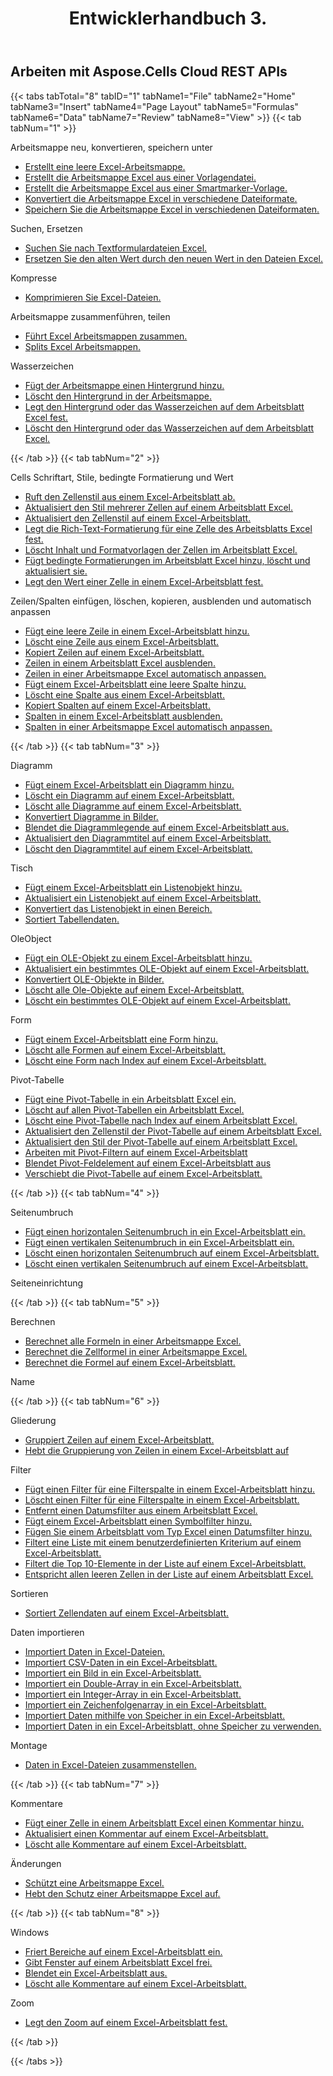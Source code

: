 ﻿---
title: Entwicklerhandbuch 3.
second_title: Aspose.Cells Cloud Documen
type: docs
url: /de/developer-guide-3.0/
aliases: [/developer-guide/v3.0/,/developer-guide-v3.0/]
keywords: How to use Aspose.Cells Cloud REST APIs. Office Excel 2013,  Office Excel 2016,  Office Excel 2019,office Excel 365
description: Dieses Entwicklerhandbuch beschreibt praktische Szenarien und Tipps, die Ihnen helfen, bestimmte Aspose.Cells for .NET Funktionen zu verwenden, ein bestimmtes Excel Dokument-Erscheinungsbild zu erreichen oder einen Anwendungsfall zu ermöglichen
weight: 150
kwords: Excel, Office Cloud, REST API, Tabellenkalkulation, PDF, CSV, Json, Markdown, Entwicklerhandbuch
---
## Arbeiten mit Aspose.Cells Cloud REST APIs

{{< tabs tabTotal="8" tabID="1" tabName1="File" tabName2="Home" tabName3="Insert" tabName4="Page Layout" tabName5="Formulas" tabName6="Data" tabName7="Review" tabName8="View" >}}
{{< tab tabNum="1" >}}
<div class="row">
    <div class="col-md-6">
        <p>Arbeitsmappe neu, konvertieren, speichern unter</p>
        <ul>
            <li><a href="/cells/de/create-an-empty-excel-workbook/">Erstellt eine leere Excel-Arbeitsmappe.</a></li>
            <li><a href="/cells/de/create-excel-workbook-from-a-template-file/">Erstellt die Arbeitsmappe Excel aus einer Vorlagendatei.</a></li>
            <li><a href="/cells/de/create-excel-workbook-from-a-smartmarker-template/">Erstellt die Arbeitsmappe Excel aus einer Smartmarker-Vorlage.</a></li>
            <li><a href="/cells/de/convert/">Konvertiert die Arbeitsmappe Excel in verschiedene Dateiformate.</a></li>
            <li><a href="/cells/de/saveas-other-formats/">Speichern Sie die Arbeitsmappe Excel in verschiedenen Dateiformaten.</a></li>
        </ul>
        <p>Suchen, Ersetzen</p>
        <ul>
            <li><a href="/cells/de/search/">Suchen Sie nach Textformulardateien Excel.</a></li>
            <li><a href="/cells/de/replace/">Ersetzen Sie den alten Wert durch den neuen Wert in den Dateien Excel.</a></li>
        </ul>
        <p>Kompresse</p>
        <ul>
            <li><a href="/cells/de/compress/">Komprimieren Sie Excel-Dateien.</a></li>
        </ul>
    </div>
    <div class="col-md-6">
        <p>Arbeitsmappe zusammenführen, teilen</p>
        <ul>
            <li><a href="/cells/de/merge/">Führt Excel Arbeitsmappen zusammen.</a></li>
            <li><a href="/cells/de/split/">Splits Excel Arbeitsmappen.</a></li>
        </ul>
        <p>Wasserzeichen</p>
        <ul>
            <li><a href="/cells/de/add-background-in-workbook/">Fügt der Arbeitsmappe einen Hintergrund hinzu.</a></li>
            <li><a href="/cells/de/delete-background-in-workbook/">Löscht den Hintergrund in der Arbeitsmappe.</a></li>
            <li><a href="/cells/de/set-background-or-watermark-for-excel-worksheet/">Legt den Hintergrund oder das Wasserzeichen auf dem Arbeitsblatt Excel fest.</a></li>
            <li><a href="/cells/de/delete-background-or-watermark-of-excel-worksheet/">Löscht den Hintergrund oder das Wasserzeichen auf dem Arbeitsblatt Excel.</a></li>
        </ul>
    </div>
</div>
{{< /tab >}}
{{< tab tabNum="2" >}}
<div class="row">
    <div class="col-md-6">
        <p>Cells Schriftart, Stile, bedingte Formatierung und Wert</p>
        <ul>
            <li><a href="/cells/de/get-cell-style-from-a-worksheet/">Ruft den Zellenstil aus einem Excel-Arbeitsblatt ab.</a></li>
            <li><a href="/cells/de/update-multiple-cells-style/">Aktualisiert den Stil mehrerer Zellen auf einem Arbeitsblatt Excel.</a></li>
            <li><a href="/cells/de/change-cell-style-in-excel-worksheet/">Aktualisiert den Zellenstil auf einem Excel-Arbeitsblatt.</a></li>
            <li><a href="/cells/de/apply-rich-text-formatting-to-a-cell/">Legt die Rich-Text-Formatierung für eine Zelle des Arbeitsblatts Excel fest.</a></li>
            <li><a href="/cells/de/clear-contents-and-styles-of-cells-in-excel-worksheet/">Löscht Inhalt und Formatvorlagen der Zellen im Arbeitsblatt Excel.</a></li>
            <li><a href="/cells/de/working-with-conditional-formatting/">Fügt bedingte Formatierungen im Arbeitsblatt Excel hinzu, löscht und aktualisiert sie.</a></li>
            <li><a href="/cells/de/set-value-of-a-cell-in-a-worksheet/">Legt den Wert einer Zelle in einem Excel-Arbeitsblatt fest.</a></li>
        </ul>
    </div>
    <div class="col-md-6">
        <p>Zeilen/Spalten einfügen, löschen, kopieren, ausblenden und automatisch anpassen</p>
        <ul>
            <li><a href="/cells/de/add-an-empty-row-in-a-worksheet/">Fügt eine leere Zeile in einem Excel-Arbeitsblatt hinzu.</a></li>
            <li><a href="/cells/de/delete-row-from-a-worksheet/">Löscht eine Zeile aus einem Excel-Arbeitsblatt.</a></li>
            <li><a href="/cells/de/copy-rows-in-excel-worksheet/">Kopiert Zeilen auf einem Excel-Arbeitsblatt.</a></li>
            <li><a href="/cells/de/hide-rows-in-excel-worksheet/">Zeilen in einem Arbeitsblatt Excel ausblenden.</a></li>
            <li><a href="/cells/de/auto-fit-rows-in-excel-workbooks/">Zeilen in einer Arbeitsmappe Excel automatisch anpassen.</a></li>
            <li><a href="/cells/de/columns/add/">Fügt einem Excel-Arbeitsblatt eine leere Spalte hinzu.</a></li>
            <li><a href="/cells/de/columns/delete/">Löscht eine Spalte aus einem Excel-Arbeitsblatt.</a></li>
            <li><a href="/cells/de/columns/copy/">Kopiert Spalten auf einem Excel-Arbeitsblatt.</a></li>
            <li><a href="/cells/de/columns/hide/">Spalten in einem Excel-Arbeitsblatt ausblenden.</a></li>
            <li><a href="/cells/de/columns/autofit/">Spalten in einer Arbeitsmappe Excel automatisch anpassen.</a></li>
        </ul>
    </div>
</div>
{{< /tab >}}
{{< tab tabNum="3" >}}
<div class="row">
    <div class="col-md-6">
        <p>Diagramm</p>
        <ul>
            <li><a href="/cells/de/add-a-chart-in-a-worksheet/">Fügt einem Excel-Arbeitsblatt ein Diagramm hinzu.</a></li>
            <li><a href="/cells/de/delete-a-chart-from-a-worksheet/">Löscht ein Diagramm auf einem Excel-Arbeitsblatt.</a></li>
            <li><a href="/cells/de/delete-all-charts-from-a-worksheet/">Löscht alle Diagramme auf einem Excel-Arbeitsblatt.</a></li>
            <li><a href="/cells/de/convert-chart-to-image/">Konvertiert Diagramme in Bilder.</a></li>
            <li><a href="/cells/de/hide-chart-legend-in-a-worksheet/">Blendet die Diagrammlegende auf einem Excel-Arbeitsblatt aus.</a></li>
            <li><a href="/cells/de/update-chart-title-in-excel-worksheet/">Aktualisiert den Diagrammtitel auf einem Excel-Arbeitsblatt.</a></li>
            <li><a href="/cells/de/delete-chart-title-in-a-worksheet/">Löscht den Diagrammtitel auf einem Excel-Arbeitsblatt.</a></li>
        </ul>
        <p>Tisch</p>
        <ul>
            <li><a href="/cells/de/add-a-list-object-or-table-inside-the-worksheet/">Fügt einem Excel-Arbeitsblatt ein Listenobjekt hinzu.</a></li>
            <li><a href="/cells/de/update-a-list-object-or-table-inside-the-worksheet/">Aktualisiert ein Listenobjekt auf einem Excel-Arbeitsblatt.</a></li>
            <li><a href="/cells/de/convert-list-object-or-table-to-range/">Konvertiert das Listenobjekt in einen Bereich.</a></li>
            <li><a href="/cells/de/sort-table-data/">Sortiert Tabellendaten.</a></li>
        </ul>
        <p>OleObject</p>
        <ul>
            <li><a href="/cells/de/add-oleobject-to-excel-worksheet/">Fügt ein OLE-Objekt zu einem Excel-Arbeitsblatt hinzu.</a></li>
            <li><a href="/cells/de/update-a-specific-oleobject-from-excel-worksheet/">Aktualisiert ein bestimmtes OLE-Objekt auf einem Excel-Arbeitsblatt.</a></li>
            <li><a href="/cells/de/convert-oleobject-to-image/">Konvertiert OLE-Objekte in Bilder.</a></li>
            <li><a href="/cells/de/delete-all-oleobjects-from-excel-worksheet/">Löscht alle Ole-Objekte auf einem Excel-Arbeitsblatt.</a></li>
            <li><a href="/cells/de/delete-a-specific-oleobject-from-excel-worksheet/">Löscht ein bestimmtes OLE-Objekt auf einem Excel-Arbeitsblatt.</a></li>
        </ul>
    </div>
    <div class="col-md-6">
        <p>Form</p>
        <ul>
            <li><a href="/cells/de/add-a-shape-inside-the-worksheet/">Fügt einem Excel-Arbeitsblatt eine Form hinzu.</a></li>
            <li><a href="/cells/de/delete-all-shapes-inside-the-worksheet/">Löscht alle Formen auf einem Excel-Arbeitsblatt.</a></li>
            <li><a href="/cells/de/delete-a-shape-by-index-inside-the-worksheet/">Löscht eine Form nach Index auf einem Excel-Arbeitsblatt.</a></li>
        </ul>
        <p>Pivot-Tabelle</p>
        <ul>
            <li><a href="/cells/de/add-a-pivot-table-in-a-worksheet/">Fügt eine Pivot-Tabelle in ein Arbeitsblatt Excel ein.</a></li>
            <li><a href="/cells/de/delete-worksheet-pivot-tables/">Löscht auf allen Pivot-Tabellen ein Arbeitsblatt Excel.</a></li>
            <li><a href="/cells/de/delete-worksheet-pivot-table-by-index/">Löscht eine Pivot-Tabelle nach Index auf einem Arbeitsblatt Excel.</a></li>
            <li><a href="/cells/de/update-cell-style-for-pivot-table/">Aktualisiert den Zellenstil der Pivot-Tabelle auf einem Arbeitsblatt Excel.</a></li>
            <li><a href="/cells/de/update-style-for-pivot-table/">Aktualisiert den Stil der Pivot-Tabelle auf einem Arbeitsblatt Excel.</a></li>
            <li><a href="/cells/de/working-with-pivot-filters/">Arbeiten mit Pivot-Filtern auf einem Excel-Arbeitsblatt</a></li>
            <li><a href="/cells/de/hide-pivot-field-item/">Blendet Pivot-Feldelement auf einem Excel-Arbeitsblatt aus</a></li>
            <li><a href="/cells/de/move-pivot-table/">Verschiebt die Pivot-Tabelle auf einem Excel-Arbeitsblatt.</a></li>
        </ul>
    </div>
</div>
{{< /tab >}}
{{< tab tabNum="4" >}}
<div class="row">
    <div class="col-md-6">
        <p>Seitenumbruch</p>
        <ul>
            <li><a href="/cells/de/insert-horizontal-page-break-inside-worksheet/">Fügt einen horizontalen Seitenumbruch in ein Excel-Arbeitsblatt ein.</a></li>
            <li><a href="/cells/de/insert-vertical-page-break-inside-worksheet/">Fügt einen vertikalen Seitenumbruch in ein Excel-Arbeitsblatt ein.</a></li>
            <li><a href="/cells/de/delete-horizontal-page-break-inside-worksheet/">Löscht einen horizontalen Seitenumbruch auf einem Excel-Arbeitsblatt.</a></li>
            <li><a href="/cells/de/delete-vertical-page-break-inside-worksheet/">Löscht einen vertikalen Seitenumbruch auf einem Excel-Arbeitsblatt.</a></li>
        </ul>
    </div>
    <div class="col-md-6">
        <p>Seiteneinrichtung</p>
        <ul>
        </ul>
    </div>
</div>
{{< /tab >}}
{{< tab tabNum="5" >}}
<div class="row">
    <div class="col-md-6">
        <p>Berechnen</p>
        <ul>
            <li><a href="/cells/de/calculate-all-formulas-in-a-workbook/">Berechnet alle Formeln in einer Arbeitsmappe Excel.</a></li>
            <li><a href="/cells/de/calculate-cells-formula/">Berechnet die Zellformel in einer Arbeitsmappe Excel.</a></li>
            <li><a href="/cells/de/calculate-formula-in-a-worksheet/">Berechnet die Formel auf einem Excel-Arbeitsblatt.</a></li>
        </ul>
    </div>
    <div class="col-md-6">
        <p>Name</p>
        <ul>
        </ul>
    </div>
</div>
{{< /tab >}}
{{< tab tabNum="6" >}}
<div class="row">
    <div class="col-md-6">
        <p>Gliederung</p>
        <ul>
            <li><a href="/cells/de/group-rows-in-excel-worksheet/">Gruppiert Zeilen auf einem Excel-Arbeitsblatt.</a></li>
            <li><a href="/cells/de/ungroup-rows-in-excel-worksheet/">Hebt die Gruppierung von Zeilen in einem Excel-Arbeitsblatt auf</a></li>
        </ul>
        <p>Filter</p>
        <ul>
            <li><a href="/cells/de/add-a-filter-for-a-filter-column/">Fügt einen Filter für eine Filterspalte in einem Excel-Arbeitsblatt hinzu.</a></li>
            <li><a href="/cells/de/delete-a-filter-for-a-filter-column/">Löscht einen Filter für eine Filterspalte in einem Excel-Arbeitsblatt.</a></li>
            <li><a href="/cells/de/remove-a-date-filter/">Entfernt einen Datumsfilter aus einem Arbeitsblatt Excel.</a></li>
            <li><a href="/cells/de/add-an-icon-filter/">Fügt einem Excel-Arbeitsblatt einen Symbolfilter hinzu.</a></li>
            <li><a href="/cells/de/add-date-filter-in-a-worksheet/">Fügen Sie einem Arbeitsblatt vom Typ Excel einen Datumsfilter hinzu.</a></li>
            <li><a href="/cells/de/filter-data-by-using-an-autofilter/">Filtert eine Liste mit einem benutzerdefinierten Kriterium auf einem Excel-Arbeitsblatt.</a></li>
            <li><a href="/cells/de/filter-the-top-10-items-in-the-list/">Filtert die Top 10-Elemente in der Liste auf einem Excel-Arbeitsblatt.</a></li>
            <li><a href="/cells/de/match-all-blank-cells-in-the-list/">Entspricht allen leeren Zellen in der Liste auf einem Arbeitsblatt Excel.</a></li>
        </ul>
            <p>Sortieren</p>
        <ul>
            <li><a href="/cells/de/sort-worksheet-data/">Sortiert Zellendaten auf einem Excel-Arbeitsblatt.</a></li>
        </ul>
    </div>
    <div class="col-md-6">
        <p>Daten importieren</p>
        <ul>
            <li><a href="/cells/de/import/">Importiert Daten in Excel-Dateien.</a></li>
            <li><a href="/cells/de/import-csv-data-into-worksheet/">Importiert CSV-Daten in ein Excel-Arbeitsblatt.</a></li>
            <li><a href="/cells/de/import/picture/">Importiert ein Bild in ein Excel-Arbeitsblatt.</a></li>
            <li><a href="/cells/de/import/double-array/">Importiert ein Double-Array in ein Excel-Arbeitsblatt.</a></li>
            <li><a href="/cells/de/import/integer-array/">Importiert ein Integer-Array in ein Excel-Arbeitsblatt.</a></li>
            <li><a href="/cells/de/import/string-array/">Importiert ein Zeichenfolgenarray in ein Excel-Arbeitsblatt.</a></li>
            <li><a href="/cells/de/import/with-using-storage/">Importiert Daten mithilfe von Speicher in ein Excel-Arbeitsblatt.</a></li>
            <li><a href="/cells/de/import/without-using-storage/">Importiert Daten in ein Excel-Arbeitsblatt, ohne Speicher zu verwenden.</a></li>
        </ul>
        <p>Montage</p>
        <ul>
            <li><a href="/cells/de/assembly/">Daten in Excel-Dateien zusammenstellen.</a></li>
        </ul>
    </div>
</div>
{{< /tab >}}
{{< tab tabNum="7" >}}
<div class="row">
    <div class="col-md-6">
        <p>Kommentare</p>
        <ul>
            <li><a href="/cells/de/add-a-comment-to-a-cell-in-a-worksheet/">Fügt einer Zelle in einem Arbeitsblatt Excel einen Kommentar hinzu.</a></li>
            <li><a href="/cells/de/update-a-comment-in-excel-workbook/">Aktualisiert einen Kommentar auf einem Excel-Arbeitsblatt.</a></li>
            <li><a href="/cells/de/delete-all-comments-in-a-worksheet/">Löscht alle Kommentare auf einem Excel-Arbeitsblatt.</a></li>
        </ul>
    </div>
    <div class="col-md-6">
        <p>Änderungen</p>
        <ul>
            <li><a href="/cells/de/protect-excel-workbooks/">Schützt eine Arbeitsmappe Excel.</a></li>
            <li><a href="/cells/de/unprotect-excel-workbooks/">Hebt den Schutz einer Arbeitsmappe Excel auf.</a></li>
        </ul>
    </div>
</div>
{{< /tab >}}
{{< tab tabNum="8" >}}
<div class="row">
    <div class="col-md-6">
        <p>Windows</p>
        <ul>
            <li><a href="/cells/de/freeze-panes-in-excel-worksheet/">Friert Bereiche auf einem Excel-Arbeitsblatt ein.</a></li>
            <li><a href="/cells/de/unfreeze-panes-in-excel-worksheet/">Gibt Fenster auf einem Arbeitsblatt Excel frei.</a></li>
            <li><a href="/cells/de/hide-excel-worksheets/">Blendet ein Excel-Arbeitsblatt aus.</a></li>
            <li><a href="/cells/de/unhide-excel-worksheets/">Löscht alle Kommentare auf einem Excel-Arbeitsblatt.</a></li>
        </ul>
    </div>
    <div class="col-md-6">
        <p>Zoom</p>
        <ul>
            <li><a href="/cells/de/set-zoom-in-excel-worksheet/">Legt den Zoom auf einem Excel-Arbeitsblatt fest.</a></li>
        </ul>
    </div>
</div>
{{< /tab >}}

{{< /tabs >}}
